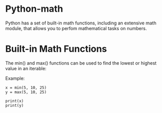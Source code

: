 # Python-math
Python has a set of built-in math functions, including an extensive math module, that allows you to perfom mathematical tasks on numbers.

# Built-in Math Functions
The min() and max() functions can be used to find the lowest or highest value in an iterable:

Example:

    x = min(5, 10, 25)
    y = max(5, 10, 25)

    print(x)
    print(y)



